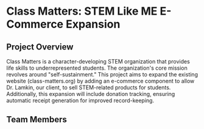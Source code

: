 # Class Matters: STEM Like ME E-Commerce Expansion
## Project Overview 
Class Matters is a character-developing STEM organization that provides life skills to underrepresented students. The organization's core mission revolves around "self-sustainment." This project aims to expand the existing website (class-matters.org) by adding an e-commerce component to allow Dr. Lamkin, our client, to sell STEM-related products for students. Additionally, this expansion will include donation tracking, ensuring automatic receipt generation for improved record-keeping.

## Team Members
